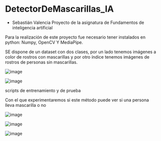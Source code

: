 # DetectorDeMascarillas_IA
- Sebastián Valencia
Proyecto de la asignatura de Fundamentos de inteligencia artificial

Para la realización de este proyecto fue necesario tener instalados en python: Numpy, OpenCV Y MediaPipe.

SE dispone de un dataset con dos clases, por un lado tenemos imágenes a color de rostros con mascarillas y por otro índice tenemos imágenes de rostros de personas sin mascarillas. 

![image](https://user-images.githubusercontent.com/58050574/188272449-8580931c-a85b-47c2-9185-7ce5dfac5e68.png)

![image](https://user-images.githubusercontent.com/58050574/188272456-b93c9de9-f3ac-46b5-b0ed-36dd236f0a47.png)

scripts de entrenamiento y de prueba

Con el que experimentaremos si este método puede ver si una persona lleva mascarilla o no

![image](https://user-images.githubusercontent.com/58050574/188272584-0ad5e5a0-71df-40ac-8e48-cf6d94086c96.png)

![image](https://user-images.githubusercontent.com/58050574/188272593-6dd6b985-97bd-4579-afe5-f9577e2cfe7c.png)

![image](https://user-images.githubusercontent.com/58050574/188272597-886faa2a-d124-405b-b1c6-117fcc095702.png)
